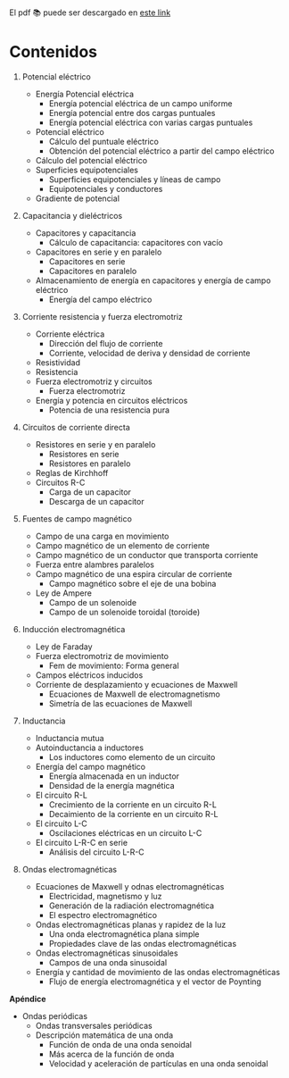 El pdf 📚 puede ser descargado en [este link](https://drive.google.com/file/d/1uNT0F3syy2wQxU1ELgfKSniW6MOcKksi/view?usp=share_link)

# Contenidos

1. Potencial eléctrico
	- Energía Potencial eléctrica
		- Energía potencial eléctrica de un campo uniforme
		- Energía potencial entre dos cargas puntuales
		- Energía potencial eléctrica con varias cargas puntuales
	- Potencial eléctrico
		- Cálculo del puntuale eléctrico
		- Obtención del potencial eléctrico a partir del campo eléctrico
	- Cálculo del potencial eléctrico
	- Superficies equipotenciales
		- Superficies equipotenciales y líneas de campo
		- Equipotenciales y conductores
	- Gradiente de potencial

2. Capacitancia y dieléctricos
	- Capacitores y capacitancia
		- Cálculo de capacitancia: capacitores con vacío
	- Capacitores en serie y en paralelo
		- Capacitores en serie
		- Capacitores en paralelo
	- Almacenamiento de energía en capacitores y energía de campo eléctrico
		- Energía del campo eléctrico

3. Corriente resistencia y fuerza electromotriz
	- Corriente eléctrica
		- Dirección del flujo de corriente
		- Corriente, velocidad de deriva y densidad de corriente
	- Resistividad
	- Resistencia
	- Fuerza electromotriz y circuitos
		- Fuerza electromotriz
	- Energía y potencia en circuitos eléctricos
		- Potencia de una resistencia pura

4. Circuitos de corriente directa
	- Resistores en serie y en paralelo
		- Resistores en serie
		- Resistores en paralelo
	- Reglas de Kirchhoff
	- Circuitos R-C
		- Carga de un capacitor
		- Descarga de un capacitor

5. Fuentes de campo magnético
	- Campo de una carga en movimiento
	- Campo magnético de un elemento de corriente
	- Campo magnético de un conductor que transporta corriente
	- Fuerza entre alambres paralelos
	- Campo magnético de una espira circular de corriente
		- Campo magnético sobre el eje de una bobina
	- Ley de Ampere
		- Campo de un solenoide
		- Campo de un solenoide toroidal (toroide)

6. Inducción electromagnética
	- Ley de Faraday
	- Fuerza electromotriz de movimiento
		- Fem de movimiento: Forma general
	- Campos eléctricos inducidos
	- Corriente de desplazamiento y ecuaciones de Maxwell
		- Ecuaciones de Maxwell de electromagnetismo
		- Simetría de las ecuaciones de Maxwell

7. Inductancia
	- Inductancia mutua
	- Autoinductancia a inductores
		- Los inductores como elemento de un circuito
	- Energía del campo magnético
		- Energía almacenada en un inductor
		- Densidad de la energía magnética
	- El circuito R-L
		- Crecimiento de la corriente en un circuito R-L
		- Decaimiento de la corriente en un circuito R-L
	- El circuito L-C
		- Oscilaciones eléctricas en un circuito L-C
	- El circuito L-R-C en serie
		- Análisis del circuito L-R-C
	
8. Ondas electromagnéticas
	- Ecuaciones de Maxwell y odnas electromagnéticas
		- Electricidad, magnetismo y luz
		- Generación de la radiación electromagnética
		- El espectro electromagnético
	- Ondas electromagnéticas planas y rapidez de la luz
		- Una onda electromagnética plana simple
		- Propiedades clave de las ondas electromagnéticas
	- Ondas electromagnéticas sinusoidales
		- Campos de una onda sinusoidal
	- Energía y cantidad de movimiento de las ondas electromagnéticas
		- Flujo de energía electromagnética y el vector de Poynting

**Apéndice**
- Ondas periódicas
	- Ondas transversales periódicas
	- Descripción matemática de una onda
		- Función de onda de una onda senoidal
		- Más acerca de la función de onda
		- Velocidad y aceleración de partículas en una onda senoidal
